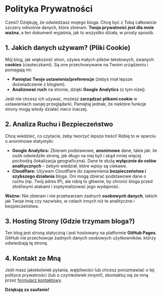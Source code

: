 # Polityka Prywatności

Cześć! Dziękuję, że odwiedzasz mojego bloga. Chcę być z Tobą całkowicie szczery odnośnie danych, które zbieram. **Twoja prywatność jest dla mnie ważna**, a ten dokument wyjaśnia, jak to wszystko działa, w prosty sposób.

## 1. Jakich danych używam? (Pliki Cookie)

Mój blog, jak większość stron, używa małych plików tekstowych, zwanych **cookies** (ciasteczkami). Są one przechowywane na Twoim urządzeniu i pomagają mi:

* **Pamiętać Twoje ustawienia/preferencje** (żebyś miał lepsze doświadczenie z blogiem).
* **Analizować ruch** na stronie, dzięki **Google Analytics** (o tym niżej).

Jeśli nie chcesz ich używać, możesz **zarządzać plikami cookie** w ustawieniach swojej przeglądarki. Pamiętaj jednak, że niektóre funkcje strony mogą wtedy działać nieco inaczej.

## 2. Analiza Ruchu i Bezpieczeństwo

Chcę wiedzieć, co czytacie, żeby tworzyć lepsze treści! Robię to w oparciu o anonimowe statystyki:

* **Google Analytics:** Zbieram podstawowe, **anonimowe** dane, takie jak: ile osób odwiedziło stronę, jak długo na niej byli i skąd mniej więcej pochodzą (lokalizacja geograficzna). Dane te służą **wyłącznie do celów analitycznych** – żebym wiedział, które wpisy są ciekawe.
* **Cloudflare:** Używam Cloudflare do zapewnienia **bezpieczeństwa i szybszego działania** bloga. Oni mogą zbierać podstawowe dane o ruchu (np. Twój adres IP), ale robią to głównie, by chronić bloga przed złośliwymi atakami i zoptymalizować jego wydajność.

**Ważne:** Nie zbieram i nie przetwarzam żadnych **osobowych danych**, takich jak Twoje imię czy nazwisko, w celach innych niż te analityczne i bezpieczeństwa.

## 3. Hosting Strony (Gdzie trzymam bloga?)

Ten blog jest stroną statyczną i jest hostowany na platformie **GitHub Pages**. GitHub nie przechowuje żadnych danych osobowych użytkowników, którzy odwiedzają tę stronę.

## 4. Kontakt ze Mną

Jeśli masz jakiekolwiek pytania, wątpliwości lub chcesz porozmawiać o tej polityce prywatności (lub o czymkolwiek innym!), skontaktuj się ze mną przez [formularz kontaktowy](https://justcloud.pl/index.html#form5-28).

**Dziękuję za zaufanie!**
